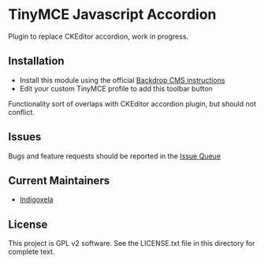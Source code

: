 # TinyMCE Javascript Accordion

Plugin to replace CKEditor accordion, work in progress.

## Installation

- Install this module using the official [Backdrop CMS instructions](https://docs.backdropcms.org/documentation/extend-with-modules)
- Edit your custom TinyMCE profile to add this toolbar button

Functionality sort of overlaps with CKEditor accordion plugin, but should not
conflict.

## Issues

Bugs and feature requests should be reported in the [Issue Queue](https://github.com/backdrop-contrib/tinymce_js_accordion/issues)

## Current Maintainers

- [Indigoxela](https://github.com/indigoxela)

## License

This project is GPL v2 software. See the LICENSE.txt file in this directory for complete text.
